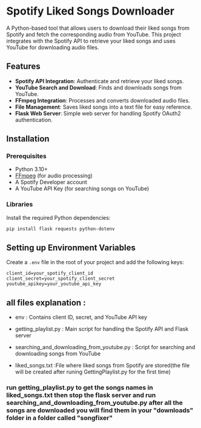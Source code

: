 # Spotify Liked Songs Downloader

A Python-based tool that allows users to download their liked songs from Spotify and fetch the corresponding audio from YouTube. This project integrates with the Spotify API to retrieve your liked songs and uses YouTube for downloading audio files.

## Features

- **Spotify API Integration**: Authenticate and retrieve your liked songs.
- **YouTube Search and Download**: Finds and downloads songs from YouTube.
- **FFmpeg Integration**: Processes and converts downloaded audio files.
- **File Management**: Saves liked songs into a text file for easy reference.
- **Flask Web Server**: Simple web server for handling Spotify OAuth2 authentication.

## Installation

### Prerequisites

- Python 3.10+
- [FFmpeg](https://ffmpeg.org/download.html) (for audio processing)
- A Spotify Developer account
- A YouTube API Key (for searching songs on YouTube)

### Libraries

Install the required Python dependencies:

```bash
pip install flask requests python-dotenv
```
## Setting up Environment Variables

Create a `.env` file in the root of your project and add the following keys:

```env
client_id=your_spotify_client_id
client_secret=your_spotify_client_secret
youtube_apikey=your_youtube_api_key
```
## all files explanation :

- env :
 Contains client ID, secret, and YouTube API key

 - getting_playlist.py :
 Main script for handling the Spotify API and Flask server

- searching_and_downloading_from_youtube.py :
Script for searching and downloading songs from YouTube

- liked_songs.txt
:File where liked songs from Spotify are stored(the file will be created after runing GettingPlaylist.py for the first time)

### run getting_playlist.py to get the songs names in liked_songs.txt then stop the flask server and run searching_and_downloading_from_youtube.py after all the songs are downloaded you will find them in your "downloads" folder in a folder called "songfixer"



 
